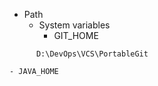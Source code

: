 - Path
  - System variables
    - GIT_HOME
```
      D:\DevOps\VCS\PortableGit
```

    - JAVA_HOME
